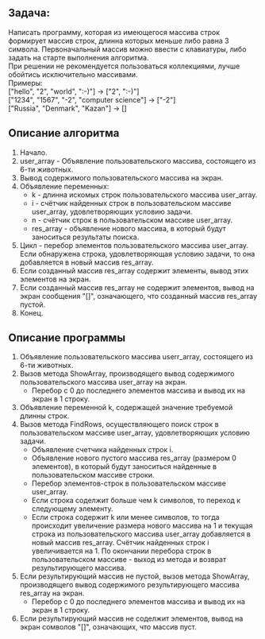 ## Задача:
Написать программу, которая из имеющегося массива строк формирует массив строк, длинна которых меньше либо равна 3 символа.
Первоначальный массив можно ввести с клавиатуры, либо задать на старте выполнения алгоритма.<br>
При решении не рекомендуется пользоваться коллекциями, лучше обойтись исключительно массивами.<br>
Примеры:<br>
["hello", "2", "world", ":-)"] -> ["2", ":-)"]<br>
["1234", "1567", "-2", "computer science"] -> ["-2"]<br>
["Russia", "Denmark", "Kazan"] -> []<br>

## Описание алгоритма
1. Начало.
2. user_array - Объявление пользовательского массива, состоящего из 6-ти животных.
3. Вывод содержимого пользовательского массива на экран.
4. Объявление переменных:
    * k - длинна искомых строк пользовательского массива user_array.
    * i - счётчик найденных строк в пользовательском массиве user_array, удовлетворяющих условию задачи.
    * n - счётчик строк в пользовательском массиве user_array.
    * res_array - объявление нового массива, в который будут заноситься результаты поиска.
5. Цикл - перебор элементов пользовательского массива user_array. Если обнаружена строка, удовлетворяющая условию задачи, то она добавляется в новый массив res_array.
6. Если созданный массив res_array содержит элементы, вывод этих элементов на экран.
7. Если созданный массив res_array не содержит элементов, вывод на экран сообщения "[]", означающего, что созданный массив res_array пустой.
8. Конец.

## Описание программы
1. Объявление пользовательского массива userr_array, состоящего из 6-ти животных.
2. Вызов метода ShowArray, производящего вывод содержимого пользовательского массива user_array на экран.
    * Перебор с 0 до последнего элементов массива и вывод их на экран в 1 строку.
3. Объявление переменной k, содержащей значение требуемой длинны строк.
4. Вызов метода FindRows, осуществляющего поиск строк в пользовательском массиве user_array, удовлетворяющих условию задачи.
    * Объявление счетчика найденных строк i.
    * Объявление нового пустого массива res_array (размером 0 элементов), в который будут заноситься найденные в пользовательском массиве строки.
    * Перебор элементов-строк в пользовательском массиве user_array.
    * Если строка соделжит больше чем k символов, то переход к следующему элементу.
    * Если строка содержит k или менее символов, то тогда происходит увеличение размера нового массива на 1 и текущая строка из пользовательского массива user_array добавляется в новый массив res_array. Счётчик найденных строк i увеличивается на 1.
    По окончании перебора строк в пользовательском массиве - выход из метода и возврат результирующего массива.
5. Если результирующий массив не пустой, вызов метода ShowArray, производящего вывод содержимого результирующего массива res_array на экран.
    * Перебор с 0 до последнего элементов массива и вывод их на экран в 1 строку.
6. Если результирующий массив не соделжит элементов, вывод на экран сомволов "[]", означающих, что массив пуст.
